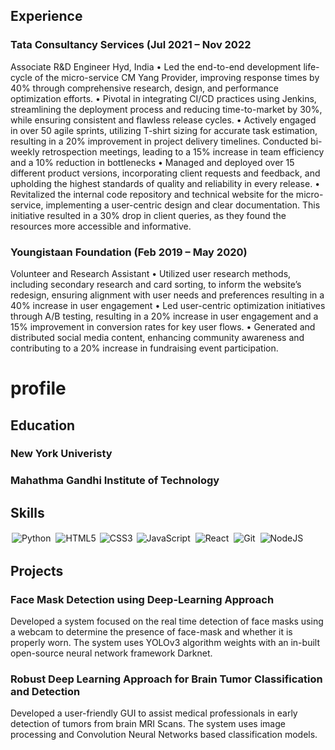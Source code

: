 
## Experience

### Tata Consultancy Services (Jul 2021 – Nov 2022
Associate R&D Engineer Hyd, India
• Led the end-to-end development life-cycle of the micro-service CM Yang Provider, improving response times by 40%
through comprehensive research, design, and performance optimization efforts.
• Pivotal in integrating CI/CD practices using Jenkins, streamlining the deployment process and reducing time-to-market
by 30%, while ensuring consistent and flawless release cycles.
• Actively engaged in over 50 agile sprints, utilizing T-shirt sizing for accurate task estimation, resulting in a 20%
improvement in project delivery timelines. Conducted bi-weekly retrospection meetings, leading to a 15% increase in
team efficiency and a 10% reduction in bottlenecks
• Managed and deployed over 15 different product versions, incorporating client requests and feedback, and upholding the
highest standards of quality and reliability in every release.
• Revitalized the internal code repository and technical website for the micro-service, implementing a user-centric design
and clear documentation. This initiative resulted in a 30% drop in client queries, as they found the resources more
accessible and informative.

### Youngistaan Foundation (Feb 2019 – May 2020)
Volunteer and Research Assistant
• Utilized user research methods, including secondary research and card sorting, to inform the website’s redesign, ensuring
alignment with user needs and preferences resulting in a 40% increase in user engagement
• Led user-centric optimization initiatives through A/B testing, resulting in a 20% increase in user engagement and a 15%
improvement in conversion rates for key user flows.
• Generated and distributed social media content, enhancing community awareness and contributing to a 20% increase in
fundraising event participation.

# profile

## Education

### New York Univeristy

### Mahathma Gandhi Institute of Technology


## Skills

<img alt="Python" src="https://img.shields.io/badge/python%20-%2314354C.svg?&style=for-the-badge&logo=python&logoColor=white" style="margin:2px;"/>
<img alt="HTML5" src="https://img.shields.io/static/v1?style=for-the-badge&message=HTML5&color=E34F26&logo=HTML5&logoColor=FFFFFF&label=" style="margin:2px;"/>
<img alt="CSS3" src="https://img.shields.io/badge/css3%20-%231572B6.svg?&style=for-the-badge&logo=css3&logoColor=white" />
<img alt="JavaScript" src="https://img.shields.io/badge/javascript%20-%23323330.svg?&style=for-the-badge&logo=javascript&logoColor=%23F7DF1E" style="margin:2px;"/>
<img alt="React" src="https://img.shields.io/badge/react%20-%2320232a.svg?&style=for-the-badge&logo=react&logoColor=%2361DAFB" style="margin:2px;"/>
<img alt="Git" src="https://img.shields.io/badge/git%20-%23F05033.svg?&style=for-the-badge&logo=git&logoColor=white" style="margin:2px;"/>
<img alt="NodeJS" src="https://img.shields.io/badge/node.js%20-%2343853D.svg?&style=for-the-badge&logo=node.js&logoColor=white" style="margin:2px;"/>


## Projects

### Face Mask Detection using Deep-Learning Approach 
Developed a system focused on the real time detection of face masks using a webcam to determine the presence of face-mask and whether it is  properly worn. 
The system uses YOLOv3 algorithm weights with an in-built open-source neural network framework Darknet. 
### Robust Deep Learning Approach for Brain Tumor Classification and Detection 
Developed a user-friendly GUI to assist medical professionals in early detection of tumors from brain MRI Scans. 
The system uses image processing and Convolution Neural Networks based classification models.

